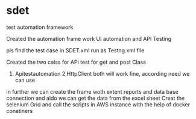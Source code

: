 # sdet
test automation framework

Created the automation frame work UI automation and API Testing

pls find the test case in SDET.xml run as Testng.xml file 

Created the two calss for APi test for get and post 
Class
1. Apitestautomation
2.HttpClient
both will work fine, according need we can use 

in further we can create the frame woth extent reports and data base  connection 
and aldo we can get the data from the excel sheet 
Creat the selenium Grid and call the scripts in AWS instance with the help of docker conatiners 
